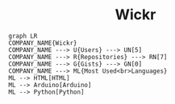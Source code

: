 <h1 align="center">Wickr</h1>

```mermaid
graph LR
COMPANY_NAME{Wickr}
COMPANY_NAME ---> U{Users} ---> UN[5]
COMPANY_NAME ---> R{Repositories} ---> RN[7]
COMPANY_NAME ---> G{Gists} ---> GN[0]
COMPANY_NAME ---> ML{Most Used<br>Languages}
ML --> HTML[HTML]
ML --> Arduino[Arduino]
ML --> Python[Python]
```

